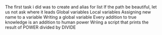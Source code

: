 The first task i did was to create and alias for list
If the path be beautiful, let us not ask where it leads
Global variables
 Local variables
Assigning new name to a variable
Writing a global variable 
Every addition to true knowledge is an addition to human power
Wriing a script that prints the result of POWER divided by DIVIDE
